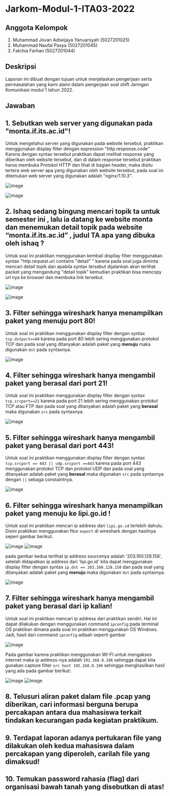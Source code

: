 # Jarkom-Modul-1-ITA03-2022
## Anggota Kelompok
1. Muhammad Jovan Adiwijaya Yanuarsyah (5027201025)
2. Muhammad Naufal Pasya (5027201045)
3. Fatchia Farhan (5027201044)

## Deskripsi
Laporan ini dibuat dengan tujuan untuk menjelaskan pengerjaan serta permasalahan yang kami alami dalam pengerjaan soal shift Jaringan Komunikasi modul 1 tahun 2022.

## Jawaban

## 1. Sebutkan web server yang digunakan pada "monta.if.its.ac.id"! 

Untuk mengetahui server yang digunakan pada website tersebut, praktikan menggunakan display filter dengan expression "http.response.code" Karena dengan syntax tersebut praktikan dapat melihat response yang diberikan oleh website tersebut, dan di dalam response tersebut praktikan harus membuka Protokol HTTP dan lihat di bagian header, maka disitu tertera web server apa yang digunakan oleh website tersebut, pada soal ini ditemukan web server yang digunakan adalah "nginx/1.10.3".

![image](https://user-images.githubusercontent.com/90240809/191941994-f2fb35d2-32fc-462d-b3b2-373608936b08.png)

![image](https://user-images.githubusercontent.com/90240809/191942096-7d3f05b4-86b3-48bf-8892-4d819065cfda.png)


## 2. Ishaq sedang bingung mencari topik ta untuk semester ini , lalu ia datang ke website monta dan menemukan detail topik pada website “monta.if.its.ac.id” , judul TA apa yang dibuka oleh ishaq ?

Untuk soal ini praktikan menggunakan kembali displlay filter menggunakan syntax "http.request.uri contains "detail" " karena pada soal juga diminta mencari detail topik dan apabila syntax tersebut dijalankan akan terlihat packet yang mengandung "detail topik" kemudian praktikan bisa mencopy url nya ke browser dan membuka link tersebut.

![image](https://user-images.githubusercontent.com/90240809/191942793-7ac5eed6-b02b-4b95-abf9-e5da2bdbe8a7.png)

![image](https://user-images.githubusercontent.com/90240809/191942857-c07c0920-afc9-4e21-8160-3908bf4bee1d.png)


## 3. Filter sehingga wireshark hanya menampilkan paket yang menuju port 80!

Untuk soal ini praktikan menggunakan display filter dengan syntax `tcp.dstport==80` karena pada port 80 lebih sering menggunakan protokol TCP dan pada soal yang ditanyakan adalah paket yang **menuju** maka digunakan `dst` pada syntaxnya.

![image](https://user-images.githubusercontent.com/90241858/191947285-b260b866-5e81-4981-a823-46cf7ce2e6d5.png)


## 4. Filter sehingga wireshark hanya mengambil paket yang berasal dari port 21!

Untuk soal ini praktikan menggunakan display filter dengan syntax `tcp.srcport==21` karena pada port 21 lebih sering menggunakan protokol TCP atau FTP dan pada soal yang ditanyakan adalah paket yang **berasal** maka digunakan `src` pada syntaxnya.

![image](https://user-images.githubusercontent.com/90241858/191947613-3655ab73-1495-4ceb-a439-39601ac32c30.png)


## 5. Filter sehingga wireshark hanya mengambil paket yang berasal dari port 443!

Untuk soal ini praktikan menggunakan display filter dengan syntax `tcp.srcport == 443 || udp.srcport ==443` karena pada port 443 menggunakan protokol TCP dan protokol UDP dan pada soal yang ditanyakan adalah paket yang **berasal** maka digunakan `src` pada syntaxnya dengan `||` sebaga constaintnya.

![image](https://user-images.githubusercontent.com/90241858/191947981-1683addb-3cd6-43b0-bda1-6a305c188f29.png)


## 6. Filter sehingga wireshark hanya menampilkan paket yang menuju ke lipi.go.id !

Untuk soal ini praktikan mencari ip address dari `lipi.go.id` terlebih dahulu. Disini praktikan menggunakan fitur `export` di wireshark dengan hasilnya seperi gambar berikut.

![image](https://user-images.githubusercontent.com/90241858/191948468-f14b1ad0-9aa5-4866-ae1d-2828f2f2a0cf.png)
![image](https://user-images.githubusercontent.com/90241858/191948399-f128ad42-7956-412d-befd-fb947774220d.png)

pada gambar kedua terlihat ip address sourcenya adalah '203.160.128.158', setelah didapatkan ip address dari 'lipi.go.id' kita dapat menggunakan display filter dengan syntax `ip.dst == 203.160.128.158` dan pada soal yang ditanyakan adalah paket yang **menuju** maka digunakan `dst` pada syntaxnya.

![image](https://user-images.githubusercontent.com/90241858/191949015-be242832-9a34-44e4-8c57-78edda85c108.png)


## 7. Filter sehingga wireshark hanya mengambil paket yang berasal dari ip kalian!

Untuk soal ini praktikan mencari ip address dari praktikan sendiri. Hal ini dapat dilakukan dengan menggunakan command `ipconfig` pada terminal OS praktikan dimana pada soal ini praktikan menggunakan OS Windows. Jadi, hasil dari command `ipconfig` adlaah seperti gambar

![image](https://user-images.githubusercontent.com/90241858/191949387-373d671f-76ff-4125-b92f-9ff08674378e.png)

Pada gambar karena praktikan menggunakan WI-FI untuk mengakses internet maka ip address-nya adalah `192.168.0.196` sehingga dapat kita gunakan capture filter `src host 192.168.0.196` sehingga menghasilkan hasil yang ada pada gambar berikut:

![image](https://user-images.githubusercontent.com/90241858/191949820-923e40da-43be-42f6-8c23-b6d92ec39f5e.png)
![image](https://user-images.githubusercontent.com/90241858/191949863-c8f152f0-838b-4974-90a5-1cf1faaa0761.png)

## 8. Telusuri aliran paket dalam file .pcap yang diberikan, cari informasi berguna berupa percakapan antara dua mahasiswa terkait tindakan kecurangan pada kegiatan praktikum.

## 9. Terdapat laporan adanya pertukaran file yang dilakukan oleh kedua mahasiswa dalam percakapan yang diperoleh, carilah file yang dimaksud!

## 10. Temukan password rahasia (flag) dari organisasi bawah tanah yang disebutkan di atas!





